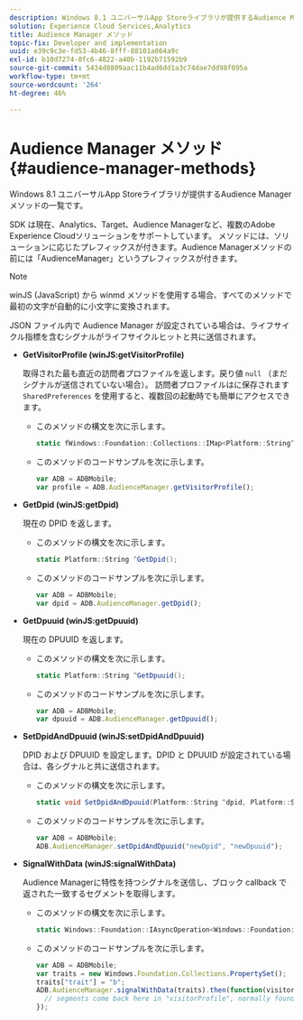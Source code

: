 ```yaml
---
description: Windows 8.1 ユニバーサルApp Storeライブラリが提供するAudience Managerメソッドの一覧です。
solution: Experience Cloud Services,Analytics
title: Audience Manager メソッド
topic-fix: Developer and implementation
uuid: e39c9c3e-fd53-4b46-8fff-88101a064a9c
exl-id: b10d7274-0fc6-4822-a40b-1192b71592b9
source-git-commit: 5434d8809aac11b4ad6dd1a3c74dae7dd98f095a
workflow-type: tm+mt
source-wordcount: '264'
ht-degree: 46%

---
```


# Audience Manager メソッド {#audience-manager-methods}

Windows 8.1 ユニバーサルApp Storeライブラリが提供するAudience Managerメソッドの一覧です。

SDK は現在、Analytics、Target、Audience Managerなど、複数のAdobe Experience Cloudソリューションをサポートしています。 メソッドには、ソリューションに応じたプレフィックスが付きます。Audience Managerメソッドの前には「AudienceManager」というプレフィックスが付きます。

>[!NOTE]
>
>winJS (JavaScript) から winmd メソッドを使用する場合、すべてのメソッドで最初の文字が自動的に小文字に変換されます。

JSON ファイル内で Audience Manager が設定されている場合は、ライフサイクル指標を含むシグナルがライフサイクルヒットと共に送信されます。

* **GetVisitorProfile (winJS:getVisitorProfile)**

   取得された最も直近の訪問者プロファイルを返します。戻り値 `null` （まだシグナルが送信されていない場合）。 訪問者プロファイルはに保存されます `SharedPreferences` を使用すると、複数回の起動時でも簡単にアクセスできます。

   * このメソッドの構文を次に示します。

      ```csharp
      static fWindows::Foundation::Collections::IMap<Platform::String^, Platform::Object^> ^GetVisitorProfile();
      ```

   * このメソッドのコードサンプルを次に示します。

      ```js
      var ADB = ADBMobile; 
      var profile = ADB.AudienceManager.getVisitorProfile();
      ```

* **GetDpid (winJS:getDpid)**

   現在の DPID を返します。

   * このメソッドの構文を次に示します。

      ```csharp
      static Platform::String ^GetDpid();
      ```

   * このメソッドのコードサンプルを次に示します。

      ```js
      var ADB = ADBMobile; 
      var dpid = ADB.AudienceManager.getDpid();
      ```

* **GetDpuuid (winJS:getDpuuid)**

   現在の DPUUID を返します。

   * このメソッドの構文を次に示します。

      ```csharp
      static Platform::String ^GetDpuuid();
      ```

   * このメソッドのコードサンプルを次に示します。

      ```js
      var ADB = ADBMobile; 
      var dpuuid = ADB.AudienceManager.getDpuuid();
      ```

* **SetDpidAndDpuuid (winJS:setDpidAndDpuuid)**

   DPID および DPUUID を設定します。DPID と DPUUID が設定されている場合は、各シグナルと共に送信されます。

   * このメソッドの構文を次に示します。

      ```csharp
      static void SetDpidAndDpuuid(Platform::String ^dpid, Platform::String ^dpuuid); 
      ```

   * このメソッドのコードサンプルを次に示します。

      ```js
      var ADB = ADBMobile; 
      ADB.AudienceManager.setDpidAndDpuuid("newDpid", "newDpuuid");
      ```

* **SignalWithData (winJS:signalWithData)**

   Audience Managerに特性を持つシグナルを送信し、ブロック callback で返された一致するセグメントを取得します。

   * このメソッドの構文を次に示します。

      ```csharp
      static Windows::Foundation::IAsyncOperation<Windows::Foundation::Collections::IMap<Platform::String^, Platform::Object> > ^SignalWithData(Windows::Foundation::Collections::IMap<Platform::String^, Platform::Object^> ^data);
      ```

   * このメソッドのコードサンプルを次に示します。

      ```js
      var ADB = ADBMobile; 
      var traits = new Windows.Foundation.Collections.PropertySet(); 
      traits["trait"] = "b"; 
      ADB.AudienceManager.signalWithData(traits).then(function(visitorProfile) { 
        // segments come back here in "visitorProfile", normally found in the "segs" object of your json 
      }); 
      ```

